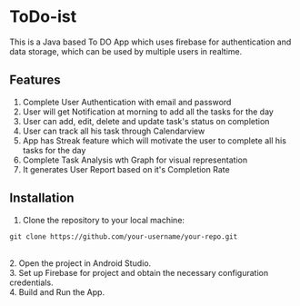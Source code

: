 # ToDo-ist
This is a Java based To DO App which uses firebase for authentication and data storage, which can be used by multiple users in realtime.

## Features

1. Complete User Authentication with email and password<br>
2. User will get Notification at morning to add all the tasks for the day<br>
3. User can add, edit, delete and update task's status on completion<br>
4. User can track all his task through Calendarview<br>
5. App has Streak feature which will motivate the user to complete all his tasks for the day<br>
6. Complete Task Analysis wth Graph for visual representation<br>
7. It generates User Report based on it's Completion Rate<br>


## Installation

1. Clone the repository to your local machine:
```
git clone https://github.com/your-username/your-repo.git

```
<br>
2. Open the project in Android Studio.<br>
3. Set up Firebase for project and obtain the necessary configuration credentials.<br>
4. Build and Run the App.


